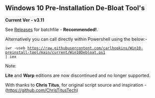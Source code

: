 ## Windows 10 Pre-Installation De-Bloat Tool's ##

**Current Ver - v3.11**

See [Releases](https://github.com/carlhopkins/Win10-preinstall-tool/releases) for batchfile - **Recommended!**.

Alternatively you can call directly within Powershell using the below:- 

<code>iwr -useb https://raw.githubusercontent.com/carlhopkins/Win10-preinstall-tool/main/current/Win10Debloat.ps1 | iex</code>

Note:

**Lite** and **Warp** editions are now discontinued and no longer supported.

With thanks to **Chris Titus**, for original script source and inspiration - (https://github.com/ChrisTitusTech)